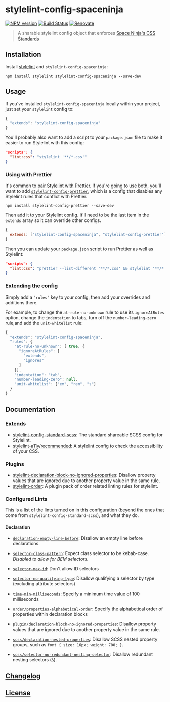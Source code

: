 # stylelint-config-spaceninja

[![NPM version](http://img.shields.io/npm/v/stylelint-config-spaceninja.svg)](https://www.npmjs.org/package/stylelint-config-spaceninja) [![Build Status](https://github.com/spaceninja/stylelint-config-spaceninja/workflows/CI/badge.svg)](https://github.com/spaceninja/stylelint-config-spaceninja/actions?query=workflow%3ACI) [![Renovate](https://img.shields.io/badge/renovate-enabled-brightgreen.svg)](https://renovatebot.com)

> A sharable stylelint config object that enforces [Space Ninja's CSS Standards](https://github.com/spaceninja/css-standards)

## Installation

Install [stylelint](https://stylelint.io/) and `stylelint-config-spaceninja`:

```
npm install stylelint stylelint-config-spaceninja --save-dev
```

## Usage

If you've installed `stylelint-config-spaceninja` locally within your project, just set your `stylelint` config to:

```js
{
  "extends": "stylelint-config-spaceninja"
}
```

You'll probably also want to add a script to your `package.json` file to make it easier to run Stylelint with this config:

```json
"scripts": {
  "lint:css": "stylelint '**/*.css'"
}
```

### Using with Prettier

It's common to [pair Stylelint with Prettier](https://prettier.io/docs/en/integrating-with-linters.html#stylelint). If you're going to use both, you'll want to add [`stylelint-config-prettier`](https://github.com/prettier/stylelint-config-prettier), which is a config that disables any Stylelint rules that conflict with Prettier.

```
npm install stylelint-config-prettier --save-dev
```

Then add it to your Stylelint config. It'll need to be the last item in the `extends` array so it can override other configs.

```js
{
  extends: ["stylelint-config-spaceninja", "stylelint-config-prettier"],
}
```

Then you can update your `package.json` script to run Prettier as well as Stylelint:

```json
"scripts": {
  "lint:css": "prettier --list-different '**/*.css' && stylelint '**/*.css'"
}
```

### Extending the config

Simply add a `"rules"` key to your config, then add your overrides and additions there.

For example, to change the `at-rule-no-unknown` rule to use its `ignoreAtRules` option, change the `indentation` to tabs, turn off the `number-leading-zero` rule,and add the `unit-whitelist` rule:

```js
{
  "extends": "stylelint-config-spaceninja",
  "rules": {
    "at-rule-no-unknown": [ true, {
      "ignoreAtRules": [
        "extends",
        "ignores"
      ]
    }],
    "indentation": "tab",
    "number-leading-zero": null,
    "unit-whitelist": ["em", "rem", "s"]
  }
}
```

## Documentation

### Extends

- [stylelint-config-standard-scss](https://github.com/stylelint-scss/stylelint-config-standard-scss): The standard shareable SCSS config for Stylelint.
- [stylelint-a11y/recommended](https://github.com/YozhikM/stylelint-a11y): A stylelint config to check the accessibility of your CSS.

### Plugins

- [stylelint-declaration-block-no-ignored-properties](https://github.com/kristerkari/stylelint-declaration-block-no-ignored-properties): Disallow property values that are ignored due to another property value in the same rule.
- [stylelint-order](https://github.com/hudochenkov/stylelint-order): A plugin pack of order related linting rules for stylelint.

### Configured Lints

This is a list of the lints turned on in this configuration (beyond the ones that come from `stylelint-config-standard-scss`), and what they do.

#### Declaration

- [`declaration-empty-line-before`](https://github.com/stylelint/stylelint/blob/master/lib/rules/declaration-empty-line-before/README.md): Disallow an empty line before declarations.
- [`selector-class-pattern`](https://github.com/stylelint/stylelint/blob/master/lib/rules/selector-class-pattern/README.md): Expect class selector to be kebab-case. _Disabled to allow for BEM selectors._
- [`selector-max-id`](https://github.com/stylelint/stylelint/blob/master/lib/rules/selector-max-id/README.md): Don't allow ID selectors
- [`selector-no-qualifying-type`](https://github.com/stylelint/stylelint/blob/master/lib/rules/selector-no-qualifying-type/README.md): Disallow qualifying a selector by type (excluding attribute selectors)
- [`time-min-milliseconds`](https://github.com/stylelint/stylelint/blob/master/lib/rules/time-min-milliseconds/README.md): Specify a minimum time value of 100 milliseconds

- [`order/properties-alphabetical-order`](https://github.com/hudochenkov/stylelint-order/blob/master/rules/properties-alphabetical-order/README.md): Specify the alphabetical order of properties within declaration blocks

- [`plugin/declaration-block-no-ignored-properties`](https://github.com/kristerkari/stylelint-declaration-block-no-ignored-properties): Disallow property values that are ignored due to another property value in the same rule.

- [`scss/declaration-nested-properties`](https://github.com/kristerkari/stylelint-scss/blob/master/src/rules/declaration-nested-properties/README.md): Disallow SCSS nested property groups, such as `font { size: 16px; weight: 700; }`.
- [`scss/selector-no-redundant-nesting-selector`](https://github.com/kristerkari/stylelint-scss/blob/master/src/rules/selector-no-redundant-nesting-selector/README.md): Disallow redundant nesting selectors (`&`).

## [Changelog](CHANGELOG.md)

## [License](LICENSE)
